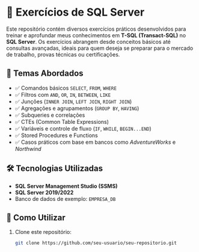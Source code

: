 # 🧠 Exercícios de SQL Server

Este repositório contém diversos exercícios práticos desenvolvidos para treinar e aprofundar meus conhecimentos em **T-SQL (Transact-SQL)** no **SQL Server**. Os exercícios abrangem desde conceitos básicos até consultas avançadas, ideais para quem deseja se preparar para o mercado de trabalho, provas técnicas ou certificações.



## 🧩 Temas Abordados

- ✅ Comandos básicos `SELECT`, `FROM`, `WHERE`
- ✅ Filtros com `AND`, `OR`, `IN`, `BETWEEN`, `LIKE`
- ✅ Junções (`INNER JOIN`, `LEFT JOIN`, `RIGHT JOIN`)
- ✅ Agregações e agrupamentos (`GROUP BY`, `HAVING`)
- ✅ Subqueries e correlações
- ✅ CTEs (Common Table Expressions)
- ✅ Variáveis e controle de fluxo (`IF`, `WHILE`, `BEGIN...END`)
- ✅ Stored Procedures e Functions
- ✅ Casos práticos com base em bancos como *AdventureWorks* e *Northwind*

## 🛠️ Tecnologias Utilizadas

- **SQL Server Management Studio (SSMS)**
- **SQL Server 2019/2022**
- Banco de dados de exemplo: `EMPRESA_DB`

## 🚀 Como Utilizar

1. Clone este repositório:
   ```bash
   git clone https://github.com/seu-usuario/seu-repositorio.git

